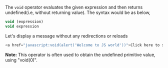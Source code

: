 
  The `void` operator evaluates the given expression and then returns undefined(i.e, without returning value). The syntax would be as below,

  ```javascript
  void (expression)
  void expression
  ```

  Let's display a message without any redirections or reloads

  ```javascript
  <a href="javascript:void(alert('Welcome to JS world'))">Click here to see a message</a>
  ```

  **Note:** This operator is often used to obtain the undefined primitive value, using "void(0)".
